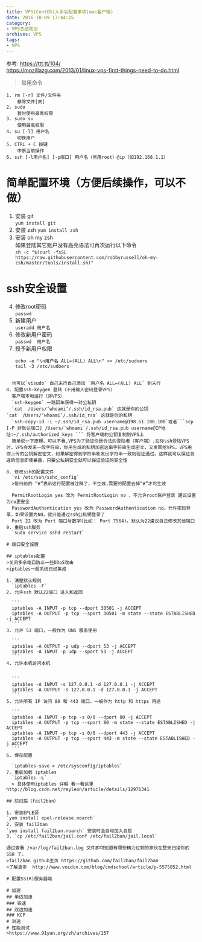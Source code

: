 ```yaml
---
title: VPS(CentOS)入手后配置事项(mac客户端)
date: 2016-10-09 17:44:15
category:
- VPS总结笔记
archives: VPS
tags:
- VPS
---
```

参考:
https://ttt.tt/104/  
https://mozillazg.com/2013/01/linux-vps-first-things-need-to-do.html

>常用命令

	1. rm [-r] 文件/文件夹
		移除文件[夹]
    2. sudo
    	暂时使用最高权限
    3. sudo su
    	使用最高权限
    4. su [-l] 用户名
    	切换用户
    5. CTRL + C 按键
    	中断当前操作
    6. ssh [-l用户名] [-p端口] 用户名（常用root）@ip（如192.168.1.1）
# 简单配置环境（方便后续操作，可以不做）
1. 安装 git  
	`yum install git`
2. 安装 zsh
	`yum install zsh`
3. 安装 oh my zsh  
	如果登陆其它账户没有高亮语法可再次运行以下命令  
	`
    sh -c "$(curl -fsSL https://raw.githubusercontent.com/robbyrussell/oh-my-zsh/master/tools/install.sh)"
  `

# ssh安全设置

4. 修改root密码  
	`passwd`
5. 新建用户  
	`useradd 用户名`  
6. 修改新用户密码  
	`passwd  用户名`
7. 授予新用户权限
	```
	echo -e "\n用户名 ALL=(ALL) ALL\n" >> /etc/sudoers
	tail -3 /etc/sudoers
  ```

	也可以`visudo` 自己末行自己添加 `用户名 ALL=(ALL) ALL` 到末行
8. 配置ssh-keygen 登陆（不用输入密码登录VPS）
	客户端本地运行（非VPS）
	`ssh-keygen` 一路回车获得一对公私钥
 	`cat  /Users/‘whoami’/.ssh/id_rsa.pub` 这就是你的公钥  
  `cat  /Users/‘whoami’/.ssh/id_rsa` 这就是你的私钥    
	`ssh-copy-id -i ~/.ssh/id_rsa.pub username@198.51.100.100`或者```scp  [-P 非默认端口] /Users/`whoami`/.ssh/id_rsa.pub username@IP地址:~/.ssh/authorized_keys ``` 将客户端的公钥复制到VPS上  
	简单说一下原理，可以不看,VPS为了验证你是合法的登陆者（客户端）,在你ssh登陆VPS时，VPS会发来一段字符串，你用生成的私钥加密这串字符串生成密文，又发回给VPS，VPS用你上传的公钥解密密文，如果解密得到字符串和发出字符串一致则验证通过。这样就可以保证发送的信息即使暴露，只要公私钥安全就可以保证验证的安全性

8. 修改ssh的配置文件  
	`vi /etc/ssh/sshd_config`
	>每行前的 “#”表示这行配置被注释了，不生效,需要的配置去掉“#”才可生效

	PermitRootLogin yes 改为 PermitRootLogin no ，不允许root账户登录 建议设置为no更安全  
	PasswordAuthentication yes 改为 PasswordAuthentication no。允许密码登录，如果设置为NO，就只能通过ssh公私钥登录了
	Port 22 改为 Port 端口号数字(比如： Port 7564)。默认为22建议自己修改其他端口
9. 重启ssh服务
	`sudo service sshd restart`

# 端口安全设置

## iptables配置
>关闭多余端口防止一些DDoS攻击  
>iptables一般系统已经集成

1. 清楚默认规则  
	`iptables -F`
2. 允许ssh 默认22端口 进入和返回  

	```
	iptables -A INPUT -p tcp --dport 30501 -j ACCEPT  
	iptables -A OUTPUT -p tcp --sport 30501 -m state --state ESTABLISHED -j ACCEPT
	```
3. 允许 53 端口，一般作为 DNS 服务使用

	```
	iptables -A OUTPUT -p udp --dport 53 -j ACCEPT
	iptables -A INPUT -p udp --sport 53 -j ACCEPT
	```
4. 允许本机访问本机


	```
	iptables -A INPUT -s 127.0.0.1 -d 127.0.0.1 -j ACCEPT
	iptables -A OUTPUT -s 127.0.0.1 -d 127.0.0.1 -j ACCEPT
	```
5. 允许所有 IP 访问 80 和 443 端口，一般作为 http 和 https 用途  

	```
	iptables -A INPUT -p tcp -s 0/0 --dport 80 -j ACCEPT
	iptables -A OUTPUT -p tcp --sport 80 -m state --state ESTABLISHED -j ACCEPT
	iptables -A INPUT -p tcp -s 0/0 --dport 443 -j ACCEPT
	iptables -A OUTPUT -p tcp --sport 443 -m state --state ESTABLISHED -j ACCEPT
	```
6. 保存配置  

	`iptables-save > /etc/sysconfig/iptables`
7. 重新加载 iptables  
	`iptables -L`
	> 具体使用iptables 详解 看一看这里http://blog.csdn.net/reyleon/article/details/12976341

## 防扫描（fail2ban）

1. 安装EPLE源
`yum install epel-release.noarch`
2. 安装 fail2ban
`yum install fail2ban.noarch` 安装时会自动加入自启
3. `cp /etc/fail2ban/jail.conf /etc/fail2ban/jail.local`

通过查看 /var/log/fail2ban.log 文件即可知道有哪些精力过剩的家伙在整天扫描你的 SSH 了。
>fail2ban github主页 https://github.com/fail2ban/fail2ban  
>了解更多  http://www.voidcn.com/blog/cmdschool/article/p-5575852.html

# 配置SS(R)服务器端

# 加速
 ## 单边加速
  ### 锐速
 ## 双边加速
  ### KCP
# 测速
# 性能测试
>https://www.91yun.org/zh/archives/157
